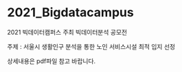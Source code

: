 # 2021_Bigdatacampus
2021 빅데이터캠퍼스 주최 빅데이터분석 공모전

주제 : 서울시 생활인구 분석을 통한 노인 서비스시설 최적 입지 선정

상세내용은 pdf파일 참고 바랍니다.
